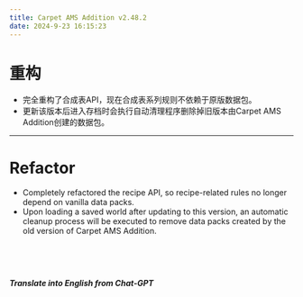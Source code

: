 ```yaml
---
title: Carpet AMS Addition v2.48.2
date: 2024-9-23 16:15:23
---
```


# 重构

- 完全重构了合成表API，现在合成表系列规则不依赖于原版数据包。
- 更新该版本后进入存档时会执行自动清理程序删除掉旧版本由Carpet AMS Addition创建的数据包。



---



# Refactor

- Completely refactored the recipe API, so recipe-related rules no longer depend on vanilla data packs.
- Upon loading a saved world after updating to this version, an automatic cleanup process will be executed to remove data packs created by the old version of Carpet AMS Addition.

&emsp;

&emsp;

***Translate into English from Chat-GPT***

